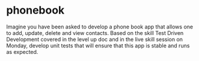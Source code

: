 # phonebook
Imagine you have been asked to develop a phone book app that allows one to add, 
update, delete and view contacts. Based on the skill Test Driven Development 
covered in the level up doc and in the live skill session on Monday, develop 
unit tests that will ensure that this app is stable and runs as expected.
